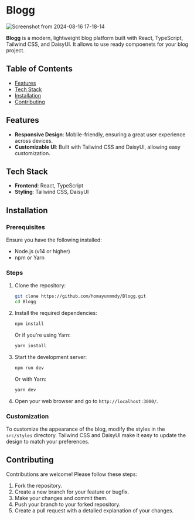 # Blogg

![Screenshot from 2024-08-16 17-18-14](https://github.com/user-attachments/assets/b5f9f99b-7b25-49ce-82aa-de839ce788fd)


**Blogg** is a modern, lightweight blog platform built with React, TypeScript, Tailwind CSS, and DaisyUI. It allows to use ready compoenets for your blog project.

## Table of Contents

- [Features](#features)
- [Tech Stack](#tech-stack)
- [Installation](#installation)
- [Contributing](#contributing)

## Features

- **Responsive Design**: Mobile-friendly, ensuring a great user experience across devices.
- **Customizable UI**: Built with Tailwind CSS and DaisyUI, allowing easy customization.

## Tech Stack

- **Frontend**: React, TypeScript
- **Styling**: Tailwind CSS, DaisyUI

## Installation

### Prerequisites

Ensure you have the following installed:

- Node.js (v14 or higher)
- npm or Yarn

### Steps

1. Clone the repository:
   ```bash
   git clone https://github.com/homayunmmdy/Blogg.git
   cd Blogg
   ```

2. Install the required dependencies:
   ```bash
   npm install
   ```

   Or if you're using Yarn:

   ```bash
   yarn install
   ```

3. Start the development server:
   ```bash
   npm run dev
   ```

   Or with Yarn:

   ```bash
   yarn dev
   ```

4. Open your web browser and go to `http://localhost:3000/`.

### Customization

To customize the appearance of the blog, modify the styles in the `src/styles` directory. Tailwind CSS and DaisyUI make it easy to update the design to match your preferences.

## Contributing

Contributions are welcome! Please follow these steps:

1. Fork the repository.
2. Create a new branch for your feature or bugfix.
3. Make your changes and commit them.
4. Push your branch to your forked repository.
5. Create a pull request with a detailed explanation of your changes.
